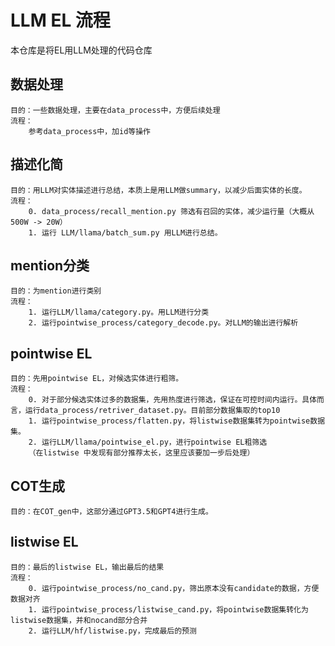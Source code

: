 # LLM EL 流程
本仓库是将EL用LLM处理的代码仓库
## 数据处理
    目的：一些数据处理，主要在data_process中，方便后续处理
    流程：
        参考data_process中，加id等操作
## 描述化简
    目的：用LLM对实体描述进行总结，本质上是用LLM做summary，以减少后面实体的长度。
    流程：
        0. data_process/recall_mention.py 筛选有召回的实体，减少运行量（大概从500W -> 20W）
        1. 运行 LLM/llama/batch_sum.py 用LLM进行总结。
## mention分类
    目的：为mention进行类别
    流程：
        1. 运行LLM/llama/category.py。用LLM进行分类
        2. 运行pointwise_process/category_decode.py。对LLM的输出进行解析
## pointwise EL
    目的：先用pointwise EL，对候选实体进行粗筛。
    流程：
        0. 对于部分候选实体过多的数据集，先用热度进行筛选，保证在可控时间内运行。具体而言，运行data_process/retriver_dataset.py。目前部分数据集取的top10
        1. 运行pointwise_process/flatten.py，将listwise数据集转为pointwise数据集。
        2. 运行LLM/llama/pointwise_el.py，进行pointwise EL粗筛选
        （在listwise 中发现有部分推荐太长，这里应该要加一步后处理）
## COT生成
    目的：在COT_gen中，这部分通过GPT3.5和GPT4进行生成。
## listwise EL
    目的：最后的listwise EL，输出最后的结果
    流程：
        0. 运行pointwise_process/no_cand.py，筛出原本没有candidate的数据，方便数据对齐
        1. 运行pointwise_process/listwise_cand.py，将pointwise数据集转化为listwise数据集，并和nocand部分合并
        2. 运行LLM/hf/listwise.py，完成最后的预测